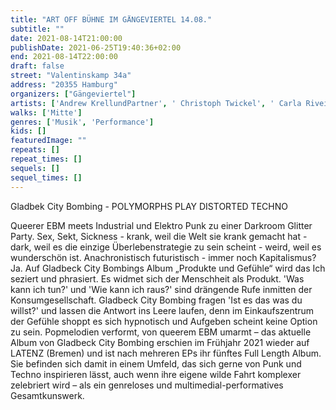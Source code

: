 ```yaml
---
title: "ART OFF BÜHNE IM GÄNGEVIERTEL 14.08."
subtitle: ""
date: 2021-08-14T21:00:00
publishDate: 2021-06-25T19:40:36+02:00
end: 2021-08-14T22:00:00
draft: false
street: "Valentinskamp 34a"
address: "20355 Hamburg"
organizers: ["Gängeviertel"]
artists: ['Andrew KrellundPartner', ' Christoph Twickel', ' Carla Riveiros Eißmann', ' Ulli Bomans', ' Björn']
walks: ['Mitte']
genres: ['Musik', 'Performance']
kids: []
featuredImage: ""
repeats: []
repeat_times: []
sequels: []
sequel_times: []
---
```


Gladbek City Bombing - POLYMORPHS PLAY DISTORTED TECHNO

Queerer EBM meets Industrial und Elektro Punk zu einer Darkroom Glitter Party. Sex, Sekt, Sickness - krank, weil die Welt sie krank gemacht hat - dark, weil es die einzige Überlebenstrategie zu sein scheint - weird, weil es wunderschön ist. Anachronistisch futuristisch - immer noch Kapitalismus? Ja. Auf Gladbeck City Bombings Album „Produkte und Gefühle“ wird das Ich seziert und phrasiert. Es widmet sich der Menschheit als Produkt. 'Was kann ich tun?' und 'Wie kann ich raus?' sind drängende Rufe inmitten der Konsumgesellschaft. Gladbeck City Bombing fragen 'Ist es das was du willst?' und lassen die Antwort ins Leere laufen, denn im Einkaufszentrum der Gefühle shoppt es sich hypnotisch und Aufgeben scheint keine Option zu sein. Popmelodien verformt, von queerem EBM umarmt – das aktuelle Album von Gladbeck City Bombing erschien im Frühjahr 2021 wieder auf LATENZ (Bremen) und ist nach mehreren EPs ihr fünftes Full Length Album. Sie befinden sich damit in einem Umfeld, das sich gerne von Punk und Techno inspirieren lässt, auch wenn ihre eigene wilde Fahrt komplexer zelebriert wird – als ein genreloses und multimedial-performatives Gesamtkunswerk.